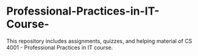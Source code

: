 # Professional-Practices-in-IT-Course-
This repository includes assignments, quizzes, and helping material of CS 4001 - Professional Practices in IT course.
